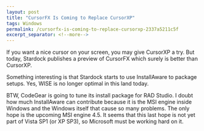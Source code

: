 ```yaml
---
layout: post
title: "CursorFX Is Coming to Replace CursorXP"
tags: Windows
permalink: /cursorfx-is-coming-to-replace-cursorxp-2337a5211c5f
excerpt_separator: <!--more-->
---
```

If you want a nice cursor on your screen, you may give CursorXP a try. But today, Stardock publishes a preview of CursorFX which surely is better than CursorXP.

Something interesting is that Stardock starts to use InstallAware to package setups. Yes, WISE is no longer optimal in this land today.

BTW, CodeGear is going to tune its install package for RAD Studio. I doubt how much InstallAware can contribute because it is the MSI engine inside Windows and the Windows itself that cause so many problems. The only hope is the upcoming MSI engine 4.5. It seems that this last hope is not yet part of Vista SP1 (or XP SP3), so Microsoft must be working hard on it.
<!--more-->